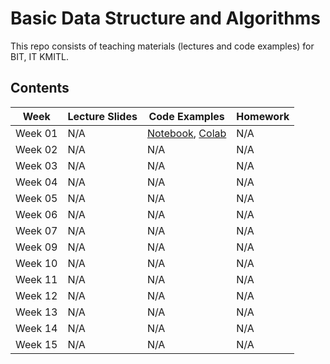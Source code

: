 # Basic Data Structure and Algorithms

This repo consists of teaching materials (lectures and code examples) for BIT, IT KMITL.

## Contents
|Week|Lecture Slides|Code Examples|Homework|
|---|---|---|---|
|Week 01| N/A |[Notebook](https://nbviewer.jupyter.org/github/noswolf/DSA_BIT/blob/master/Week1/DSA_Week1.ipynb), [Colab](https://colab.research.google.com/github/noswolf/DSA_BIT/blob/master/DSA_Week1.ipynb)| N/A |
|Week 02| N/A | N/A | N/A |
|Week 03| N/A | N/A | N/A |
|Week 04| N/A | N/A | N/A |
|Week 05| N/A | N/A | N/A |
|Week 06| N/A | N/A | N/A |
|Week 07| N/A | N/A | N/A |
|Week 09| N/A | N/A | N/A |
|Week 10| N/A | N/A | N/A |
|Week 11| N/A | N/A | N/A |
|Week 12| N/A | N/A | N/A |
|Week 13| N/A | N/A | N/A |
|Week 14| N/A | N/A | N/A |
|Week 15| N/A | N/A | N/A |
